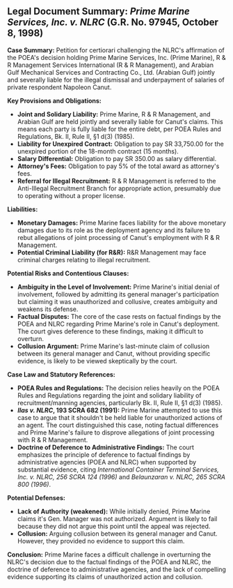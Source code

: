 ## Legal Document Summary: *Prime Marine Services, Inc. v. NLRC* (G.R. No. 97945, October 8, 1998)

**Case Summary:** Petition for certiorari challenging the NLRC's affirmation of the POEA's decision holding Prime Marine Services, Inc. (Prime Marine), R & R Management Services International (R & R Management), and Arabian Gulf Mechanical Services and Contracting Co., Ltd. (Arabian Gulf) jointly and severally liable for the illegal dismissal and underpayment of salaries of private respondent Napoleon Canut.

**Key Provisions and Obligations:**

*   **Joint and Solidary Liability:** Prime Marine, R & R Management, and Arabian Gulf are held jointly and severally liable for Canut's claims. This means each party is fully liable for the entire debt, per POEA Rules and Regulations, Bk. II, Rule II, §1 d(3) (1985).
*   **Liability for Unexpired Contract:** Obligation to pay SR 33,750.00 for the unexpired portion of the 18-month contract (15 months).
*   **Salary Differential:** Obligation to pay SR 350.00 as salary differential.
*   **Attorney's Fees:** Obligation to pay 5% of the total award as attorney's fees.
*   **Referral for Illegal Recruitment:** R & R Management is referred to the Anti-Illegal Recruitment Branch for appropriate action, presumably due to operating without a proper license.

**Liabilities:**

*   **Monetary Damages:** Prime Marine faces liability for the above monetary damages due to its role as the deployment agency and its failure to rebut allegations of joint processing of Canut's employment with R & R Management.
*   **Potential Criminal Liability (for R&R):** R&R Management may face criminal charges relating to illegal recruitment.

**Potential Risks and Contentious Clauses:**

*   **Ambiguity in the Level of Involvement:** Prime Marine's initial denial of involvement, followed by admitting its general manager's participation but claiming it was unauthorized and collusive, creates ambiguity and weakens its defense.
*   **Factual Disputes:** The core of the case rests on factual findings by the POEA and NLRC regarding Prime Marine's role in Canut's deployment. The court gives deference to these findings, making it difficult to overturn.
*   **Collusion Argument:** Prime Marine's last-minute claim of collusion between its general manager and Canut, without providing specific evidence, is likely to be viewed skeptically by the court.

**Case Law and Statutory References:**

*   **POEA Rules and Regulations:** The decision relies heavily on the POEA Rules and Regulations regarding the joint and solidary liability of recruitment/manning agencies, particularly Bk. II, Rule II, §1 d(3) (1985).
*   **_Ilas v. NLRC_, 193 SCRA 682 (1991):** Prime Marine attempted to use this case to argue that it shouldn't be held liable for unauthorized actions of an agent. The court distinguished this case, noting factual differences and Prime Marine's failure to disprove allegations of joint processing with R & R Management.
*   **Doctrine of Deference to Administrative Findings:** The court emphasizes the principle of deference to factual findings by administrative agencies (POEA and NLRC) when supported by substantial evidence, citing *International Container Terminal Services, Inc. v. NLRC, 256 SCRA 124 (1996)* and *Belaunzaran v. NLRC, 265 SCRA 800 (1996)*.

**Potential Defenses:**

*   **Lack of Authority (weakened):** While initially denied, Prime Marine claims it's Gen. Manager was not authorized. Argument is likely to fail because they did not argue this point until the appeal was rejected.
*   **Collusion:** Arguing collusion between its general manager and Canut. However, they provided no evidence to support this claim.

**Conclusion:** Prime Marine faces a difficult challenge in overturning the NLRC's decision due to the factual findings of the POEA and NLRC, the doctrine of deference to administrative agencies, and the lack of compelling evidence supporting its claims of unauthorized action and collusion.
